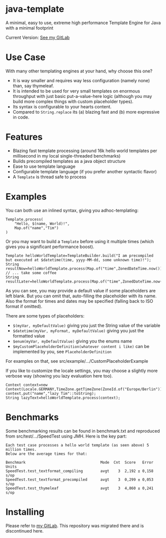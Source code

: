 # java-template

A minimal, easy to use, extreme high performance Template Engine for Java with a minimal footprint

Current Version: [See my GitLab](https://gitlab.timtrense.com/tim/java-template)

# Use Case

With many other templating engines at your hand, why choose this one?

- It is way smaller and requires way less configuration (namely none) than, say thymeleaf.
- It is intended to be used for very small templates on enormous throughput with just basic put-a-value-here logic (although you may build more complex things with custom placeholder types).
- Its syntax is configurable to your hearts content.
- Compared to `String.replace` its (a) blazing fast and (b) more expressive in code.

# Features

- Blazing fast template processing (around 16k hello world templates per millisecond in my local single-threaded benchmarks)
- Builds precompiled templates as a java object structure
- Ease to use template language
- Configurable template language (if you prefer another syntactic flavor)
- A `Template` is thread safe to process

# Examples

You can both use an inlined syntax, giving you adhoc-templating:

```
Template.process(
    "Hello, $(name, World)!",
    Map.of("name","Tim")
)
```

Or you may want to build a `Template` before using it multiple times (which gives you a significant performance boost).

```
Template helloWorldTemplate=TemplateBuilder.build("I am precompiled but executed at $datetime(time, yyyy-MM-dd, some unknown time)!");
String resultNow=helloWorldTemplate.process(Map.of("time",ZonedDateTime.now()));
// ... take some coffee
String resultLater=helloWorldTemplate.process(Map.of("time",ZonedDateTime.now()));
```

As you can see, you may provide a default value if some placeholders are left blank. But you can omit that, auto-filling the placeholder with its name. Also the format for times and dates may be
specified (falling back to ISO format if omitted).

There are some types of placeholders:

- `$(myVar, myDefaultValue)` giving you just the String value of the variable
- `$datetime(myVar, myFormat, myDefaultValue)` giving you just the formatted value
- `$enum(myVar, myDefaultValue)` giving you the enums name
- `$myCustomPlaceholderDefinition(whatever content i like)` can be implemented by you, see `PlaceholderDefinition`

For examples on that, see src/example/.../CustomPlaceholderExample

If you like to customize the locale settings, you may choose a slightly more verbose way (showing you lazy evaluation here too).

```
Context context=new Context(Locale.GERMANY,TimeZone.getTimeZone(ZoneId.of("Europe/Berlin")));
context.put("name","lazy Tim"::toString);
String lazyText=helloWorldTemplate.process(context);
```

# Benchmarks

Some benchmarking results can be found in benchmark.txt and reproduced from src/test/.../SpeedTest using JMH. Here is the key part:

```
Each test case processes a hello world template (as seen above) 5 million times.
Below are the average times for that:

Benchmark                                  Mode  Cnt  Score   Error  Units
SpeedTest.test_textformat_compiling        avgt    3  2,192 ± 0,158   s/op
SpeedTest.test_textformat_precompiled      avgt    3  0,299 ± 0,053   s/op
SpeedTest.test_thymeleaf                   avgt    3  4,860 ± 0,241   s/op
```

# Installing
Please refer to [my GitLab](https://gitlab.timtrense.com/tim/java-template). This repository was migrated there and is discontinued here.

